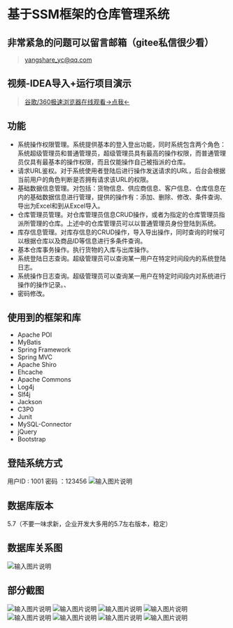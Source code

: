 # 基于SSM框架的仓库管理系统

## 非常紧急的问题可以留言邮箱（gitee私信很少看）

> yangshare_yc@qq.com

## 视频-IDEA导入+运行项目演示

> [谷歌/360极速浏览器在线观看->点我<-](http://qiuniu.yangshare.com/DvSsRTSJp43AptQskkgdTlVgOimq.mp4)

## 功能

* 系统操作权限管理。系统提供基本的登入登出功能，同时系统包含两个角色：系统超级管理员和普通管理员，超级管理员具有最高的操作权限，而普通管理员仅具有最基本的操作权限，而且仅能操作自己被指派的仓库。
* 请求URL鉴权。对于系统使用者登陆后进行操作发送请求的URL，后台会根据当前用户的角色判断是否拥有请求该URL的权限。
* 基础数据信息管理。对包括：货物信息、供应商信息、客户信息、仓库信息在内的基础数据信息进行管理，提供的操作有：添加、删除、修改、条件查询、导出为Excel和到从Excel导入。
* 仓库管理员管理。对仓库管理员信息CRUD操作，或者为指定的仓库管理员指派所管理的仓库。上述中的仓库管理员可以以普通管理员身份登陆到系统。
* 库存信息管理。对库存信息的CRUD操作，导入导出操作，同时查询的时候可以根据仓库以及商品ID等信息进行多条件查询。
* 基本仓库事务操作。执行货物的入库与出库操作。
* 系统登陆日志查询。超级管理员可以查询某一用户在特定时间段内的系统登陆日志。
* 系统操作日志查询。超级管理员可以查询某一用户在特定时间段内对系统进行操作的操作记录。、
* 密码修改。



## 使用到的框架和库

* Apache POI
* MyBatis
* Spring Framework
* Spring MVC
* Apache Shiro
* Ehcache
* Apache Commons
* Log4j
* Slf4j
* Jackson
* C3P0
* Junit
* MySQL-Connector
* jQuery
* Bootstrap
## 登陆系统方式
用户ID : 1001
密码 ：123456
![输入图片说明](https://images.gitee.com/uploads/images/2020/0106/172938_7e1c90d9_736072.png "屏幕截图.png")

## 数据库版本
5.7（不要一味求新，企业开发大多用的5.7左右版本，稳定）

## 数据库关系图
![输入图片说明](https://gitee.com/uploads/images/2018/0412/194935_92258b3b_736072.png "Diagram 1.png")

## 部分截图
![输入图片说明](https://images.gitee.com/uploads/images/2020/0106/173158_70c3cba9_736072.png "WMS-截图1.PNG")
![输入图片说明](https://images.gitee.com/uploads/images/2020/0106/173225_8869b802_736072.png "MWS-截图2.PNG")
![输入图片说明](https://images.gitee.com/uploads/images/2020/0106/173239_39be69c7_736072.png "WMS-截图3.PNG")
![输入图片说明](https://images.gitee.com/uploads/images/2020/0106/173247_db6a6bdf_736072.png "WMS-截图4.PNG")
![输入图片说明](https://images.gitee.com/uploads/images/2020/0106/173256_8b7d7df4_736072.png "WMS-截图5.PNG")
![输入图片说明](https://images.gitee.com/uploads/images/2020/0106/173311_53b058f8_736072.png "WMS-截图7.PNG")
![输入图片说明](https://images.gitee.com/uploads/images/2020/0106/173321_f828f801_736072.png "WMS-截图8.PNG")
![输入图片说明](https://images.gitee.com/uploads/images/2020/0106/173328_41f84519_736072.png "WMS-截图9.PNG")
